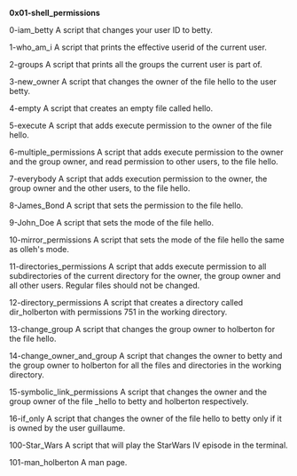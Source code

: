 **0x01-shell_permissions**

0-iam_betty
A script that changes your user ID to betty.

1-who_am_i
A script that prints the effective userid of the current user.

2-groups
A script that prints all the groups the current user is part of.

3-new_owner
A script that changes the owner of the file hello to the user betty.

4-empty
A script that creates an empty file called hello.

5-execute
A script that adds execute permission to the owner of the file hello.

6-multiple_permissions
A script that adds execute permission to the owner and the group owner, and read permission to other users, to the file hello.

7-everybody
A script that adds execution permission to the owner, the group owner and the other users, to the file hello.

8-James_Bond
A script that sets the permission to the file hello.

9-John_Doe
A script that sets the mode of the file hello.

10-mirror_permissions
A script that sets the mode of the file hello the same as olleh's mode.

11-directories_permissions
A script that adds execute permission to all subdirectories of the current directory for the owner, the group owner and all other users. Regular files should not be changed.

12-directory_permissions
A script that creates a directory called dir_holberton with permissions 751 in the working directory.

13-change_group
A script that changes the group owner to holberton for the file hello.

14-change_owner_and_group
A script that changes the owner to betty and the group owner to holberton for all the files and directories in the working directory.

15-symbolic_link_permissions
A script that changes the owner and the group owner of the file _hello to betty and holberton respectively.

16-if_only
A script that changes the owner of the file hello to betty only if it is owned by the user guillaume.

100-Star_Wars
A script that will play the StarWars IV episode in the terminal.

101-man_holberton
A man page.
